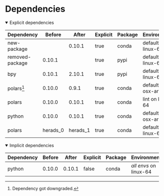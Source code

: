 # Dependencies

<details open>
<summary>Explicit dependencies</summary>

|Dependency|Before|After|Explicit|Package|Environments|
|-|-|-|-|-|-|
|new-package||0.10.1|true|conda|default on linux-64|
|removed-package|0.10.1||true|pypi|default on linux-64|
|bpy|0.10.1|2.10.1|true|pypi|default on linux-64|
|polars[^2]|0.10.0|0.9.1|true|conda|default on osx-arm64|
|polars|0.10.0|0.10.1|true|conda|lint on linux-64|
|python|0.10.0|0.10.1|true|conda|default on osx-arm64|
|polars|herads_0|herads_1|true|conda|default on linux-64|

</details>

<details open>
<summary>Implicit dependencies</summary>

|Dependency|Before|After|Explicit|Package|Environments|
|-|-|-|-|-|-|
|python|0.10.0|0.10.1|false|conda|*all envs* on linux-64|

</details>

[^1]: **Bold** means explicit dependency.
[^2]: Dependency got downgraded.

